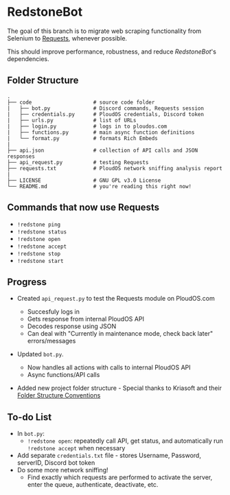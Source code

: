 # RedstoneBot

The goal of this branch is to migrate web scraping functionality from Selenium to [Requests](https://requests.readthedocs.io/en/master/), whenever possible. 

This should improve performance, robustness, and reduce _RedstoneBot_'s dependencies.

## Folder Structure

```
.
├── code                    # source code folder
|   ├── bot.py              # Discord commands, Requests session
|   ├── credentials.py      # PloudOS credentials, Discord token
|   ├── urls.py             # list of URLs 
|   ├── login.py            # logs in to ploudos.com
|   ├── functions.py        # main async function definitions
|   └── format.py           # formats Rich Embeds
|
├── api.json                # collection of API calls and JSON responses
├── api_request.py          # testing Requests
├── requests.txt            # PloudOS network sniffing analysis report
|
├── LICENSE                 # GNU GPL v3.0 License
└── README.md               # you're reading this right now! 
```


## Commands that now use Requests

* `!redstone ping` 
* `!redstone status`
* `!redstone open`
* `!redstone accept`
* `!redstone stop`
* `!redstone start`

## Progress

* Created `api_request.py` to test the Requests module on PloudOS.com
  * Succesfuly logs in
  * Gets response from internal PloudOS API
  * Decodes response using JSON
  * Can deal with "Currently in maintenance mode, check back later" errors/messages
  
* Updated `bot.py`.
  * Now handles all actions with calls to internal PloudOS API
  * Async functions/API calls
  
* Added new project folder structure - Special thanks to Kriasoft and their [Folder Structure Conventions](https://github.com/KriaSoft/Folder-Structure-Conventions)



## To-do List

* In `bot.py`:
  * `!redstone open`: repeatedly call API, get status, and automatically run `!redstone accept` when necessary
* Add separate `credentials.txt` file - stores Username, Password, serverID, Discord bot token
* Do some more network sniffing!
  * Find exactly which requests are performed to activate the server, enter the queue, authenticate, deactivate, etc.
